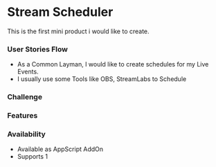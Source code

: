 # Stream Scheduler

This is the first mini product i would like to create.



### User Stories Flow

- As a Common Layman, I would like to  create schedules for my Live Events. 
- I usually use some Tools like OBS, StreamLabs to Schedule 

### Challenge 


### Features


### Availability
- Available as AppScript AddOn
- Supports 1 


